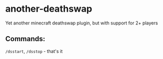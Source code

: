 # another-deathswap
Yet another minecraft deathswap plugin, but with support for 2+ players

## Commands:
```/dsstart```, ```/dsstop``` - that's it
